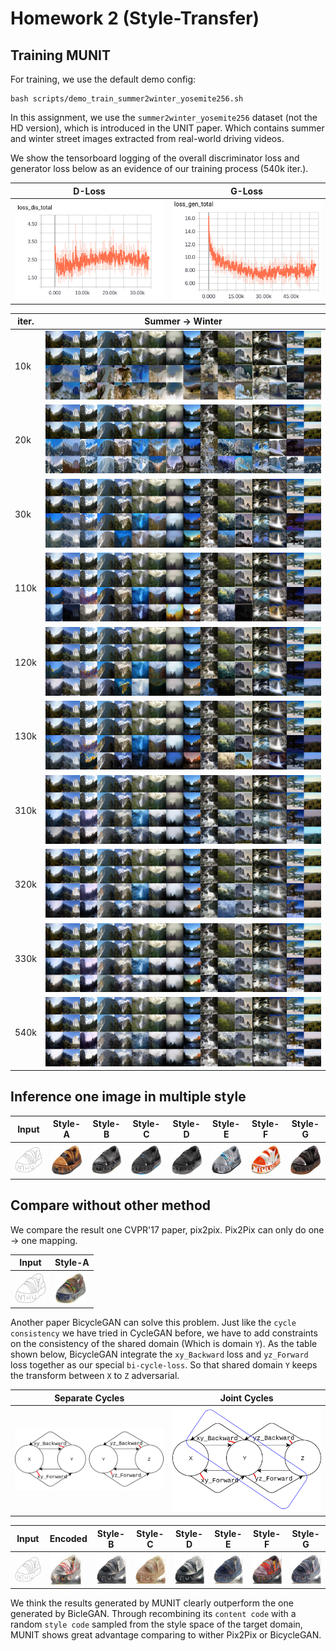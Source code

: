 # Homework 2 (Style-Transfer)

## Training MUNIT

For training, we use the default demo config:
```
bash scripts/demo_train_summer2winter_yosemite256.sh
```
In this assignment, we use the `summer2winter_yosemite256` dataset (not the HD version), which is introduced in the UNIT paper. Which contains summer and winter street images extracted from real-world driving videos.

We show the tensorboard logging of the overall discriminator loss and generator loss below as an evidence of our training process (540k iter.).

D-Loss | G-Loss |
---    | ---  |
<img src="logs/summer2winter_yosemite256_folder/loss_dis.png" alt="drawing" width="250"/> | <img src="logs/summer2winter_yosemite256_folder/loss_gen.png" alt="drawing" width="250"/> |


iter. | Summer → Winter|
---    | ---  |
10k   | <img src="outputs/summer2winter_yosemite256_folder/images/gen_a2b_test_00010000.jpg" alt="drawing" /> |
20k   | <img src="outputs/summer2winter_yosemite256_folder/images/gen_a2b_test_00020000.jpg" alt="drawing" /> |
30k   | <img src="outputs/summer2winter_yosemite256_folder/images/gen_a2b_test_00030000.jpg" alt="drawing" /> |
110k  | <img src="outputs/summer2winter_yosemite256_folder/images/gen_a2b_test_00110000.jpg" alt="drawing" /> |
120k  | <img src="outputs/summer2winter_yosemite256_folder/images/gen_a2b_test_00120000.jpg" alt="drawing" /> |
130k  | <img src="outputs/summer2winter_yosemite256_folder/images/gen_a2b_test_00130000.jpg" alt="drawing" /> |
310k  | <img src="outputs/summer2winter_yosemite256_folder/images/gen_a2b_test_00310000.jpg" alt="drawing" /> |
320k  | <img src="outputs/summer2winter_yosemite256_folder/images/gen_a2b_test_00320000.jpg" alt="drawing" /> |
330k  | <img src="outputs/summer2winter_yosemite256_folder/images/gen_a2b_test_00330000.jpg" alt="drawing" /> |
540k  | <img src="outputs/summer2winter_yosemite256_folder/images/gen_a2b_test_00540000.jpg" alt="drawing" /> |



## Inference one image in multiple style

Input | Style-A | Style-B | Style-C | Style-D | Style-E | Style-F | Style-G |
---   | ---     | ---     | ---     | ---     | ---     | --- | --- |
<img src="results/edges2shoes/input.jpg" alt="drawing" width="50"/> | <img src="results/edges2shoes/output000.jpg" alt="drawing" width="50"/> | <img src="results/edges2shoes/output001.jpg" alt="drawing" width="50"/> | <img src="results/edges2shoes/output002.jpg" alt="drawing" width="50"/> | <img src="results/edges2shoes/output003.jpg" alt="drawing" width="50"/> | <img src="results/edges2shoes/output004.jpg" alt="drawing" width="50"/> | <img src="results/edges2shoes/output005.jpg" alt="drawing" width="50"/> | <img src="results/edges2shoes/output006.jpg" alt="drawing" width="50"/> | <img src="results/edges2shoes/output007.jpg" alt="drawing" width="50"/> | <img src="results/edges2shoes/output008.jpg" alt="drawing" width="50"/> | <img src="results/edges2shoes/output009.jpg" alt="drawing" width="50"/> |


## Compare without other method

We compare the result one CVPR'17 paper, pix2pix. Pix2Pix can only do one → one mapping.

Input | Style-A |
---   | ---     |
<img src="results/edges2shoes/input.jpg" alt="drawing" width="50"/> | <img src="inputs/pix.png" alt="drawing" width="50"/> |

Another paper BicycleGAN can solve this problem. 
Just like the `cycle consistency` we have tried in CycleGAN before, we have to add constraints on the consistency of the shared domain (Which is domain `Y`). As the table shown below, BicycleGAN integrate the `xy_Backward` loss and `yz_Forward` loss together as our special `bi-cycle-loss`. So that shared domain `Y` keeps the transform between `X` to `Z` adversarial. 

| Separate Cycles | Joint Cycles |
|:-----:|:---:|
|<img src="./inputs/single-cycle.png" alt="drawing" width="250"/>|<img src="./inputs/bi-cycle-2.png" alt="drawing" width="250"/>|




Input | Encoded | Style-B | Style-C | Style-D | Style-E | Style-F | Style-G |
---   | ---     | ---     | ---     | ---     | ---     | --- | --- |
<img src="results/edges2shoes/input.jpg" alt="drawing" width="50"/> | <img src="outputs/bi/input_000_encoded.png" alt="drawing" width="50"/> | <img src="outputs/bi/input_000_random_sample01.png" alt="drawing" width="50" alt="drawing" width="50"/> | <img src="outputs/bi/input_000_random_sample02.png" alt="drawing" width="50"/> | <img src="outputs/bi/input_000_random_sample03.png" alt="drawing" width="50"/> | <img src="outputs/bi/input_000_random_sample04.png" alt="drawing" width="50"/> | <img src="outputs/bi/input_000_random_sample05.png" alt="drawing" width="50"/> | <img src="outputs/bi/input_000_random_sample06.png" alt="drawing" width="50"/> | <img src="outputs/bi/input_000_random_sample07.png" alt="drawing" width="50"/> | <img src="outputs/bi/input_000_random_sample08.png" alt="drawing" width="50"/> | <img src="outputs/bi/input_000_random_sample09.png" alt="drawing" width="50"/> |


We think the results generated by MUNIT clearly outperform the one generated by BicleGAN. Through recombining its `content code` with a random `style code` sampled from the style space of the target domain, MUNIT shows great advantage comparing to wither Pix2Pix or BicycleGAN.
